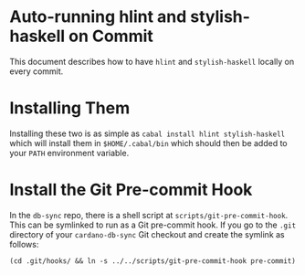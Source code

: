 # Auto-running hlint and stylish-haskell on Commit

This document describes how to have `hlint` and `stylish-haskell` locally on every commit.

# Installing Them

Installing these two is as simple as `cabal install hlint stylish-haskell` which will install them
in `$HOME/.cabal/bin` which should then be added to your `PATH` environment variable.

# Install the Git Pre-commit Hook

In the `db-sync` repo, there is a shell script at `scripts/git-pre-commit-hook`. This can be
symlinked to run as a Git pre-commit hook. If you go to the `.git` directory of your
`cardano-db-sync` Git checkout and create the symlink as follows:
```
(cd .git/hooks/ && ln -s ../../scripts/git-pre-commit-hook pre-commit)
```

